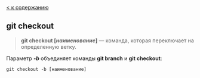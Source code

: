 [< к содержанию](./readme.md)

## **git checkout**

> **git checkout [*наименование*]** — команда, которая переключает на определенную ветку.

Параметр ***-b*** объединяет команды **git branch** и **git checkout**:

```bash=
git checkout -b [наименование]
```